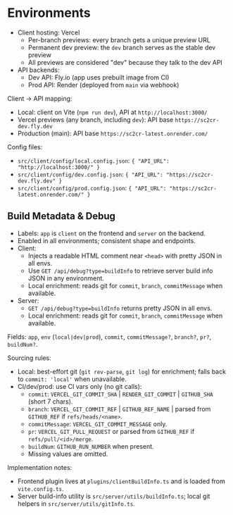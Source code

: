 # Environments

- Client hosting: Vercel
  - Per-branch previews: every branch gets a unique preview URL
  - Permanent dev preview: the `dev` branch serves as the stable dev preview
  - All previews are considered "dev" because they talk to the dev API
- API backends:
  - Dev API: Fly.io (app uses prebuilt image from CI)
  - Prod API: Render (deployed from `main` via webhook)

Client → API mapping:
- Local: client on Vite (`npm run dev`), API at `http://localhost:3000/`
- Vercel previews (any branch, including `dev`): API base `https://sc2cr-dev.fly.dev`
- Production (main): API base `https://sc2cr-latest.onrender.com/`

Config files:
- `src/client/config/local.config.json`: `{ "API_URL": "http://localhost:3000/" }`
- `src/client/config/dev.config.json`: `{ "API_URL": "https://sc2cr-dev.fly.dev" }`
- `src/client/config/prod.config.json`: `{ "API_URL": "https://sc2cr-latest.onrender.com/" }`

## Build Metadata & Debug

- Labels: `app` is `client` on the frontend and `server` on the backend.
- Enabled in all environments; consistent shape and endpoints.
- Client:
  - Injects a readable HTML comment near `<head>` with pretty JSON in all envs.
  - Use `GET /api/debug?type=buildInfo` to retrieve server build info JSON in any environment.
  - Local enrichment: reads git for `commit`, `branch`, `commitMessage` when available.
- Server:
  - `GET /api/debug?type=buildInfo` returns pretty JSON in all envs.
  - Local enrichment: reads git for `commit`, `branch`, `commitMessage` when available.

Fields: `app`, `env` (`local|dev|prod`), `commit`, `commitMessage?`, `branch?`, `pr?`, `buildNum?`.

Sourcing rules:
- Local: best-effort git (`git rev-parse`, `git log`) for enrichment; falls back to `commit: 'local'` when unavailable.
- CI/dev/prod: use CI vars only (no git calls):
  - `commit`: `VERCEL_GIT_COMMIT_SHA` | `RENDER_GIT_COMMIT` | `GITHUB_SHA` (short 7 chars).
  - `branch`: `VERCEL_GIT_COMMIT_REF` | `GITHUB_REF_NAME` | parsed from `GITHUB_REF` if `refs/heads/<name>`.
  - `commitMessage`: `VERCEL_GIT_COMMIT_MESSAGE` only.
  - `pr`: `VERCEL_GIT_PULL_REQUEST` or parsed from `GITHUB_REF` if `refs/pull/<id>/merge`.
  - `buildNum`: `GITHUB_RUN_NUMBER` when present.
  - Missing values are omitted.

Implementation notes:
- Frontend plugin lives at `plugins/clientBuildInfo.ts` and is loaded from `vite.config.ts`.
- Server build-info utility is `src/server/utils/buildInfo.ts`; local git helpers in `src/server/utils/gitInfo.ts`.
